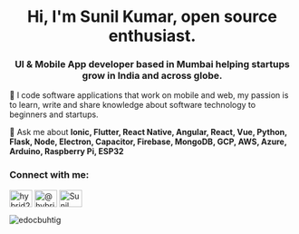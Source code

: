 <h1 align="center">Hi, I'm Sunil Kumar, open source enthusiast.</h1>
<h3 align="center">UI & Mobile App developer based in Mumbai helping startups grow in India and across globe.</h3>

🔭 I code software applications that work on mobile and web, my passion is to learn, write and share knowledge about software technology to beginners and startups.

💬 Ask me about **Ionic, Flutter, React Native, Angular, React, Vue, Python, Flask, Node, Electron, Capacitor, Firebase, MongoDB, GCP, AWS, Azure, Arduino, Raspberry Pi, ESP32**

<h3 align="left">Connect with me:</h3>

<a href="https://tinyurl.com/fha968df" target="_blank"><img align="center" src="https://cdn.jsdelivr.net/npm/simple-icons@3.1.0/icons/youtube.svg" alt="hybrid2native" height="30" width="40" /></a>
<a href="https://tinyurl.com/7zbwajxf" target="_blank"><img align="center" src="https://cdn.jsdelivr.net/npm/simple-icons@3.0.1/icons/medium.svg" alt="@hybrid2native" height="30" width="40" /></a>
<a href="https://tinyurl.com/fha968df" target="_blank"><img align="center" src="https://cdn.jsdelivr.net/npm/simple-icons@3.1.0/icons/stackoverflow.svg" alt="Sunil Kumar Profile" height="30" width="40" /></a>

<p><img align="center" src="https://github-readme-stats.vercel.app/api?username=edocbuhtig&show_icons=true&theme=dark&locale=en" alt="edocbuhtig" /></p>
